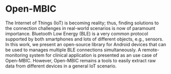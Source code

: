 # Open-MBIC
The Internet of Things (IoT) is becoming reality; thus, finding solutions to the connection challenges in real-world scenarios is now of paramount importance.
Bluetooth Low Energy (BLE) is a very common protocol supported by both smartphones and lots of different objects, e.g., sensors.
In this work, we present an open-source library for Android devices that can be used to manages multiple BLE connections simultaneously.
A remote-monitoring system for clinical application is presented as an use case of Open-MBIC.
However, Open-MBIC remains a tools to easily extract raw data from different devices in a general IoT scenario.
